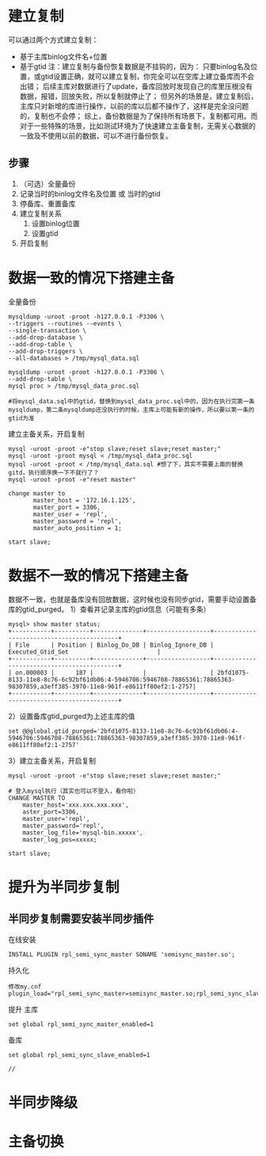 # 建立复制
可以通过两个方式建立复制：
- 基于主库binlog文件名+位置
- 基于gtid
注：建立复制与备份恢复数据是不挂钩的，因为：
只要binlog名及位置，或gtid设置正确，就可以建立复制，你完全可以在空库上建立备库而不会出错；
后续主库对数据进行了update，备库回放时发现自己的库里压根没有数据，报错，回放失败，所以复制就停止了；
但另外的场景是，建立复制后，主库只对新增的库进行操作，以前的库以后都不操作了，这样是完全没问题的，复制也不会停；
综上，备份数据是为了保持所有场景下，复制都可用。而对于一些特殊的场景，比如测试环境为了快速建立主备复制，无需关心数据的一致及不使用以前的数据，可以不进行备份恢复。

## 步骤
1. （可选）全量备份
2. 记录当时的binlog文件名及位置  或  当时的gtid
2. 停备库、重置备库
3. 建立复制关系
	1. 设置binlog位置
	2. 设置gtid
4. 开启复制


# 数据一致的情况下搭建主备

全量备份
```
mysqldump -uroot -proot -h127.0.0.1 -P3306 \
--triggers --routines --events \
--single-transaction \
--add-drop-database \
--add-drop-table \
--add-drop-triggers \
--all-databases > /tmp/mysql_data.sql

mysqldump -uroot -proot -h127.0.0.1 -P3306 \
--add-drop-table \
mysql proc > /tmp/mysql_data_proc.sql

#将mysql_data.sql中的gtid，替换到mysql_data_proc.sql中的，因为在执行完第一条mysqldump，第二条mysqldump还没执行的时候，主库上可能有新的操作，所以要以第一条的gtid为准
```
建立主备关系，开启复制
```
mysql -uroot -proot -e"stop slave;reset slave;reset master;"
mysql -uroot -proot mysql < /tmp/mysql_data_proc.sql
mysql -uroot -proot < /tmp/mysql_data.sql #想了下，其实不需要上面的替换gitd，执行顺序换一下不就行了？
mysql -uroot -proot -e"reset master"

change master to
       master_host = '172.16.1.125',
       master_port = 3306,
       master_user = 'repl',
       master_password = 'repl',
       master_auto_position = 1;

start slave;
```

# 数据不一致的情况下搭建主备

数据不一致，也就是备库没有回放数据，这时候也没有同步gtid，需要手动设置备库的gtid_purged。
1）查看并记录主库的gtid信息（可能有多条）
```
mysql> show master status;
+-----------+----------+--------------+------------------+-------------------------------------------+
| File      | Position | Binlog_Do_DB | Binlog_Ignore_DB | Executed_Gtid_Set                         |
+-----------+----------+--------------+------------------+-------------------------------------------+
| on.000003 |      187 |              |                  | 2bfd1075-8133-11e8-8c76-6c92bf61db06:4-5946706:5946708-78865361:78865363-98307859,a3eff385-3970-11e8-961f-e8611ff80ef2:1-2757|
+-----------+----------+--------------+------------------+-------------------------------------------+
```
2）设置备库gtid_purged为上述主库的值
```
set @@global.gtid_purged='2bfd1075-8133-11e8-8c76-6c92bf61db06:4-5946706:5946708-78865361:78865363-98307859,a3eff385-3970-11e8-961f-e8611ff80ef2:1-2757'
```
3）建立主备关系，开启复制
```
mysql -uroot -proot -e"stop slave;reset slave;reset master;"

# 登入mysql执行（其实也可以不登入，看你啦）
CHANGE MASTER TO
	master_host='xxx.xxx.xxx.xxx',
	aster_port=3306,
	master_user='repl',
	master_password='repl',
	master_log_file='mysql-bin.xxxxx',
	master_log_pos=xxxxx;

start slave;
```

# 提升为半同步复制
## 半同步复制需要安装半同步插件
在线安装
```
INSTALL PLUGIN rpl_semi_sync_master SONAME 'semisync_master.so';
```
持久化
```
修改my.cnf
plugin_load="rpl_semi_sync_master=semisync_master.so;rpl_semi_sync_slave=semisync_slave.so"
```
提升
主库
```
set global rpl_semi_sync_master_enabled=1
```
备库
```
set global rpl_semi_sync_slave_enabled=1

//
```
# 半同步降级

# 主备切换